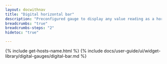 ```yaml
---
layout: docwithnav
title: "Digital horizontal bar"
description: "Preconfigured gauge to display any value reading as a horizontal bar. Allows to configure value range, gradient colors, and other settings."
breadcrumbs: "true"
breadcrumbs-steps: "2"
hidetoc: "true"

---
```

{% include get-hosts-name.html %}
{% include docs/user-guide/ui/widget-library/digital-gauges/digital-bar.md %}
